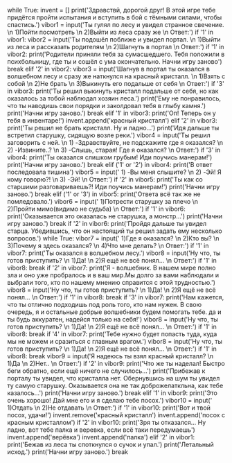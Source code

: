 while True:
    invent = []
    print('Здравствй, дорогой друг! В этой игре тебе придётся пройти испытания и вступить в бой с тёмными силами, чтобы спастись.')
    vibor1 = input('Ты гулял по лесу и увидел странное свечение. \n 1)Пойти посмотреть \n 2)Выйти из леса сразу же \n Ответ:')
    if '1' in vibor1:
        vibor2 = input('Ты подошёл поближе и увидел портал. \n 1)Выйти из леса и рассказать родителям \n 2)Шагнуть в портал \n Ответ:')
        if '1' in vibor2:
            print('Родители приняли тебя за сумасшедшего. Тебя положили в психбольницу, где ты и сошёл с ума окончательно. Начни игру заново')
            break
        elif '2' in vibor2:
            vibor3 = input('Шагнув в портал ты оказался в волшебном лесу и сразу же наткнулся на красный кристалл. \n 1)Взять с собой \n 2)Не брать \n 3)Выкинуть его подальше от себя \n Ответ:')
            if '3' in vibor3:
                print('Ты решил выкинуть кристалл подальше от себя, но как оказалось за тобой наблюдал хозяин леса.')
                print('Ему не понравилось, что ты наводишь свои порядки и заколдовал тебя в глыбу камня.')
                print('Начни игру заново.')
                break
            elif '1' in vibor3:
                print('Оп! Теперь он у тебя в инвентаре!')
                invent.append('красный кристалл')
            elif '2' in vibor3:
                print('Ты решил не брать кристалл. Ну и ладно...')
            print('Идя дальше ты встретил старушку, сидящую возле реки.')
            vibor4 = input('Ты решил заговорить с ней. \n 1) -Здравствуйте, не подскажите где я оказался? \n 2) -Извините..? \n 3) -Слышь, старая! Где я оказался? \n Ответ:')
            if '3' in vibor4:
                print('Ты оказался слишком грубым! Иди поучись манерам!')
                print('Начни игру заново.')
                break
            elif ('1' or '2') in vibor4:
                print('В ответ последовала тишина')
                vibor5 = input(' 1) -Вы меня слышите? \n 2) -Эй! Я кому говорю?! \n 3) -Эй! \n Ответ:')
                if '2' in vibor5:
                    print('Ты как со старшими разговариваешь?! Иди поучись манерам!')
                    print('Начни игру заново.')
                    break
                elif ('1' or '3') in vibor5:
                    print('Ответа всё так же не помледовало.')
                    vibor6 = input(' 1)Потрести старушку за плечо \n 2)Пройти мимо(видимо не судьба) \n Ответ:')
                    if '1' in vibor6:
                        print('Оказывается это оказалась не старушка, а монстр...')
                        print('Начни игру заново.')
                        break
                    if '2' in vibor6:
                        print('Пройдя дальше ты увидел старца. Убедившись, что он настоящий ты решил задать ему несколько вопросов.')
                        while True:
                            vibor7 = input(' 1)Где я оказался? \n 2)Кто вы? \n 3)Почему я здесь оказался? \n 4)Что мне делать? \n Ответ:')
                            if '1' in vibor7:
                                print('Ты оказался в волшебном лесу.')
                                vibor8 = input('Ну что, ты готов приступить? \n 1)Да! \n 2)Я ещё не всё понял... \n Ответ:')
                                if '1' in vibor8:
                                    break
                            if '2' in vibor7:
                                print('Я - волшебник. В нашем мире полно зла и оно уже пробралось и в ваш мир.Мы долго за вами наблюдали и выбрали того, кто по нашему мнению справится с этой трудностью.')
                                vibor8 = input('Ну что, ты готов приступить? \n 1)Да! \n 2)Я ещё не всё понял... \n Ответ:')
                                if '1' in vibor8:
                                    break
                            if '3' in vibor7:
                                print('Нам кажется, что ты отлично подходишь под роль того, кто нам нужен. В свою очередь, я и остальные добрые волшебники будем помогать тебе. да и ты будь аккуратен, надейся только на себя!')
                                vibor8 = input('Ну что, ты готов приступить? \n 1)Да! \n 2)Я ещё не всё понял... \n Ответ:')
                                if '1' in vibor8:
                                    break
                            if '4' in vibor7:
                                print('Тебе нужно будет попасть туда, куда мы не можем и сразиться с главным врагом.')
                                vibor8 = input('Ну что, ты готов приступить? \n 1)Да! \n 2)Я ещё не всё понял... \n Ответ:')
                                if '1' in vibor8:
                                    break
                        vibor9 = input('Я надеюсь ты взял красный кристалл? \n 1)Да \n 2)Нет.. \n Ответ:')
                        if '2' in vibor9:
                            print('Что же ты наделал! Быстро беги обратно, если ещё ничего не случилось...')
                            print('Прибежав к порталу ты увидел, что кристалла нет. Обернувшись на шум ты увидел ту самую старушку. Оказывается она не так доброжелаткльна, как тебе казалось...')
                            print('Начни игру заново.')
                            break
                        elif '1' in vibor9:
                            print('Это очень хорошо! Дай мне его и я сделаю тебе посох.')
                            vibor10  = input(' 1)Отдать \n 2)Не отдавать \n Ответ:')
                            if '1' in vibor10:
                                print('Вот и твой посох, удачи!')
                                invent.remove('красный кристалл')
                                invent.append('посох с красным кристаллом')
                            if '2' in vibor10:
                                print('Зря ты отказался... Ну ладно, вот тебе палка и веревка, если всё таки передумаешь')
                                invent.append('верёвка')
                                invent.append('палка')
    elif '2' in vibor1:
        print('Бежав из леса ты споткнулся о сучок и упал.')
        print('Летальный исход.')
        print('Начни игру заново.')
        break
